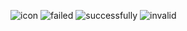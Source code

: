 
![icon](https://user-images.githubusercontent.com/99995087/221430535-104b096a-cb6b-461f-a527-8c74c16ada6b.gif)
![failed](https://user-images.githubusercontent.com/99995087/221430571-5025ab98-39a3-4c36-b34e-4ce7181b965c.gif)
![successfully](https://user-images.githubusercontent.com/99995087/221430589-366926d6-eceb-445e-b666-cc33cb4975c5.gif)
![invalid](https://user-images.githubusercontent.com/99995087/221430603-8b6a369b-a615-4f35-abb0-6650eb598257.gif)
